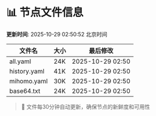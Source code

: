 # 📊 节点文件信息

**更新时间**: 2025-10-29 02:50:52 北京时间

| 文件名 | 大小 | 最后修改 |
|--------|------|----------|
| all.yaml | 24K | 2025-10-29 02:50 |
| history.yaml | 41K | 2025-10-29 02:50 |
| mihomo.yaml | 30K | 2025-10-29 02:50 |
| base64.txt | 24K | 2025-10-29 02:50 |

> 🔄 文件每30分钟自动更新，确保节点的新鲜度和可用性
